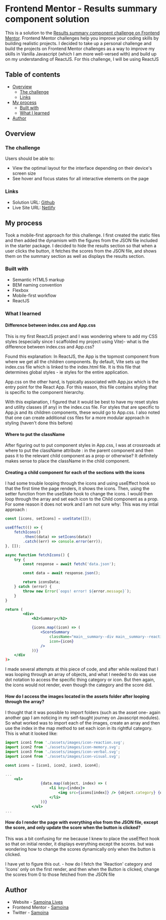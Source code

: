 # Frontend Mentor - Results summary component solution

This is a solution to the [Results summary component challenge on Frontend Mentor](https://www.frontendmentor.io/challenges/results-summary-component-CE_K6s0maV). Frontend Mentor challenges help you improve your coding skills by building realistic projects. I decided to take up a personal challenge and build the projects on Frontend Mentor challenges as a way to improve my skills in Vanilla Javascript (which I am more well-versed with) and build up on my understanding of ReactJS. For this challenge, I will be using ReactJS

## Table of contents

- [Overview](#overview)
  - [The challenge](#the-challenge)
  - [Links](#links)
- [My process](#my-process)
  - [Built with](#built-with)
  - [What I learned](#what-i-learned)
- [Author](#author)

## Overview

### The challenge

Users should be able to:

- View the optimal layout for the interface depending on their device's screen size
- See hover and focus states for all interactive elements on the page

### Links

- Solution URL: [Github](https://github.com/samoina/results-summary-component-reactjs)
- Live Site URL: [Netlify](https://results-summary-component-reactjs.netlify.app/)

## My process

Took a mobile-first approach for this challenge. I first created the static files and then added the dynamism with the figures from the JSON file included in the starter package. I decided to hide the results section so that when a user clicks the button, it fetches the scores from the JSON file, and shows them on the summary section as well as displays the results section.

### Built with

- Semantic HTML5 markup
- BEM naming convention
- Flexbox
- Mobile-first workflow
- ReactJS

### What I learned

#### Difference between index.css and App.css

This is my first ReactJS project and I was wondering where to add my CSS styles (especially since I scaffolded my project using Vite)- what is the difference between index.css and App.css?

Found this explanation: In ReactJS, the App is the topmost component from where we get all the children components. By default, Vite sets up the index.css file which is linked to the index.html file. It is this file that determines global styles - ie styles for the entire application.

App.css on the other hand, is typically associated with App.jsx which is the entry point for the React App. For this reason, this file contains styling that is specific to the component hierarchy.

With this explanation, I figured that it would be best to have my reset styles and utility classes (if any) in the index.css file. For styles that are specific to App.js and its children components, these would go to App.css. I also noted that one can create additional css files for a more modular approach in styling (haven't done this before)

#### Where to put the className

After figuring out to put component styles in App.css, I was at crossroads at where to put the className attribute : in the parent component and then pass it to the relevant child component as a prop or otherwise? It definitely makes sense to place the className in the child component.

#### Creating a child component for each of the sections with the icons

I had some trouble looping through the icons and using useEffect hook so that the first time the page renders, it shows the icons. Then, using the setter function from the useState hook to change the icons. I would then loop through the array and set each icon to the Child component as a prop. For some reason it does not work and I am not sure why: This was my intial approach :

```jsx
const [icons, setIcons] = useState([]);

useEffect(() => {
	fetchIcons()
		.then((data) => setIcons(data))
		.catch((err) => console.error(err));
}, []);

async function fetchIcons() {
	try {
		const response = await fetch('data.json');

		const data = await response.json();

		return iconsData;
	} catch (error) {
		throw new Error(`oops! error! ${error.message}`);
	}
}

return (
		<div>
			<h2>Summary</h2>

			{icons.map((icon) => (
				<ScoreSummary
					className="main__summary--div main__summary--reaction"
					icon={icon}
				/>
			))}
    </div
)>
```

I made several attempts at this piece of code, and after while realized that I was looping through an array of objects, and what I needed to do was use dot notation to access the specific thing category or icon. But then again, the icons would not render, even though the category and the score did.

#### How do I access the images located in the assets folder after looping through the array?

I thought that it was possible to import folders (such as the asset one- again another gap I am noticing in my self-taught journey on Javascript modules). So what worked was to import each of the images, create an array and then use the index in the map method to set each icon in its rightful category. This is what it looked like:

```jsx
import icon1 from './assets/images/icon-reaction.svg';
import icon2 from './assets/images/icon-memory.svg';
import icon3 from './assets/images/icon-verbal.svg';
import icon4 from './assets/images/icon-visual.svg';

const icons = [icon1, icon2, icon3, icon4];

...
	<ul>
				{data.map((object, index) => (
					<li key={index}>
						<img src={icons[index]} /> {object.category} {object.score}
					</li>
				))}
			</ul>
...
```

#### How do I render the page with everything else from the JSON file, except the score, and only update the score when the button is clicked?

This was a bit confusing for me because I knew to place the useEffect hook so that on initial render, it displays everything except the scores. but was wondering how to change the scores dynamically only when the button is clicked.

I have yet to figure this out. - how do I fetch the 'Reaction' category and 'Icons' only on the first render, and then when the Button is clicked, change the scores from 0 to those fetched from the JSON file

## Author

- Website - [Samoina Lives](https://samoinalives.wordpress.com/)
- Frontend Mentor - [Samoina](https://www.frontendmentor.io/profile/samoina)
- Twitter - [Samoina](https://www.twitter.com/samoina)
